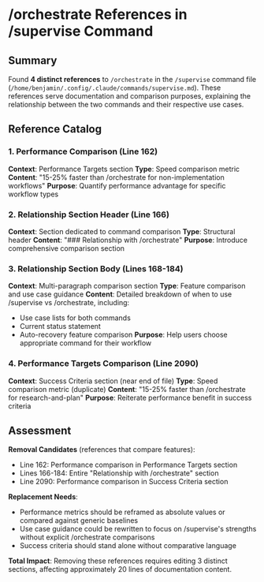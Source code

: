 # /orchestrate References in /supervise Command

## Summary

Found **4 distinct references** to `/orchestrate` in the `/supervise` command file (`/home/benjamin/.config/.claude/commands/supervise.md`). These references serve documentation and comparison purposes, explaining the relationship between the two commands and their respective use cases.

## Reference Catalog

### 1. Performance Comparison (Line 162)
**Context**: Performance Targets section
**Type**: Speed comparison metric
**Content**: "15-25% faster than /orchestrate for non-implementation workflows"
**Purpose**: Quantify performance advantage for specific workflow types

### 2. Relationship Section Header (Line 166)
**Context**: Section dedicated to command comparison
**Type**: Structural header
**Content**: "### Relationship with /orchestrate"
**Purpose**: Introduce comprehensive comparison section

### 3. Relationship Section Body (Lines 168-184)
**Context**: Multi-paragraph comparison section
**Type**: Feature comparison and use case guidance
**Content**: Detailed breakdown of when to use /supervise vs /orchestrate, including:
- Use case lists for both commands
- Current status statement
- Auto-recovery feature comparison
**Purpose**: Help users choose appropriate command for their workflow

### 4. Performance Targets Comparison (Line 2090)
**Context**: Success Criteria section (near end of file)
**Type**: Speed comparison metric (duplicate)
**Content**: "15-25% faster than /orchestrate for research-and-plan"
**Purpose**: Reiterate performance benefit in success criteria

## Assessment

**Removal Candidates** (references that compare features):
- Line 162: Performance comparison in Performance Targets section
- Lines 166-184: Entire "Relationship with /orchestrate" section
- Line 2090: Performance comparison in Success Criteria section

**Replacement Needs**:
- Performance metrics should be reframed as absolute values or compared against generic baselines
- Use case guidance could be rewritten to focus on /supervise's strengths without explicit /orchestrate comparisons
- Success criteria should stand alone without comparative language

**Total Impact**: Removing these references requires editing 3 distinct sections, affecting approximately 20 lines of documentation content.
